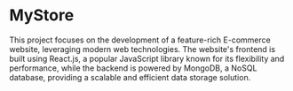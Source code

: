 # MyStore
This project focuses on the development of a feature-rich E-commerce website, leveraging modern web technologies. The website's frontend is built using React.js, a popular JavaScript library known for its flexibility and performance, while the backend is powered by MongoDB, a NoSQL database, providing a scalable and efficient data storage solution.
